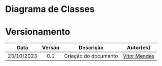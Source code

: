 # Diagrama de Classes
# Versionamento
| Data | Versão | Descrição | Autor(es) |
|:----:|:------:|:---------:|:---------:|
| 23/10/2023 | 0.1 | Criação do documento | [Vitor Mendes]() |


<div>
  <img src="">
</div>
